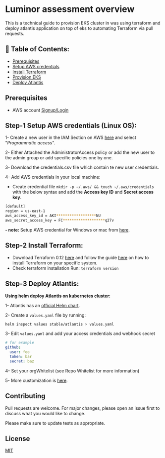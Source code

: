 # Luminor assessment overview

This is a technical guide to provision EKS cluster in was using terraform and deploy atlantis application on top of eks to automating Terraform via pull requests.

## 📝 Table of Contents:

- [Prerequisites](#Prerequisites)
- [Setup AWS credentials](#new_environment)
- [Install Terraform](#Install_Terraform)
- [Provision EKS](#provesion_EKS)
- [Deploy Atlantis](#Deploy_Atlantis)


## Prerequisites
- AWS account [Signup/Login](https://console.aws.amazon.com/console/home?nc2=h_ct&src=header-signin)


## Step-1 Setup AWS credentials (Linux OS):

1- Create a new user in the IAM Section on AWS [here](https://console.aws.amazon.com/iam/home?region=us-east-1#/users) and select "*Programmatic access*".

2- Either Attached the AdministratorAccess policy or add the new user to the admin group or add specific policies one by one.  

3- Download the credentials.csv file which contain te new user credentials.

4- Add AWS credentials in your local machine:
   
  - Create credential file ```mkdir -p ~/.aws/ && touch ~/.aws/credentials``` with the below syntax and add the **Access key ID** and **Secret access key**.
```bash
[default]
region = us-east-1
aws_access_key_id = AKI******************NU
aws_secret_access_key = FC*******************q27v

```
**- note:** 
  Setup AWS credential for Windows or mac from [here](https://docs.aws.amazon.com/sdk-for-java/v1/developer-guide/setup-credentials.html).

## Step-2 Install Terraform:

- Download Terraform 0.12 [here](https://releases.hashicorp.com/terraform/) and follow the guide [here](https://www.terraform.io/intro/getting-started/install.html) on how to install Terraform on your specific system.
- Check terraform installation Run: `terraform version`

## Step-3 Deploy Atlantis:

  **Using helm deploy Atlantis on kubernetes cluster:**

1- Atlantis has an [official Helm chart](https://hub.kubeapps.com/charts/stable/atlantis).

2- Create a `values.yaml` file by running:

```sh
helm inspect values stable/atlantis > values.yaml
```
3- Edit `values.yaml` and add your access credentials and webhook secret
```yaml
# for example
github:
  user: foo
  token: bar
  secret: baz
``` 
4- Set your orgWhitelist (see Repo Whitelist for more information)

5- More customization is [here](https://github.com/helm/charts/tree/master/stable/atlantis#customization).

 
## Contributing
Pull requests are welcome. For major changes, please open an issue first to discuss what you would like to change.

Please make sure to update tests as appropriate.

## License
[MIT](https://choosealicense.com/licenses/mit/)